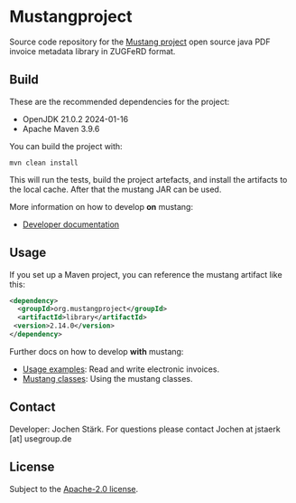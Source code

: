
Mustangproject
=====

Source code repository for the [Mustang project](http://www.mustangproject.org/) open source java PDF invoice metadata library in ZUGFeRD format.

Build
-----

These are the recommended dependencies for the project: 

 - OpenJDK 21.0.2 2024-01-16
 - Apache Maven 3.9.6

You can build the project with: 

```shell
mvn clean install
``` 

This will run the tests, build the project artefacts, and install the artifacts to the local 
cache. After that the mustang JAR can be used.

More information on how to develop **on** mustang: 
 
 - [Developer documentation](https://github.com/ZUGFeRD/mustangproject/blob/master/doc/development_documentation.md)

Usage
-----

If you set up a Maven project, you can reference the mustang artifact like this:

```xml
<dependency>
  <groupId>org.mustangproject</groupId>
  <artifactId>library</artifactId>
 <version>2.14.0</version>
</dependency>
```

Further docs on how to develop **with** mustang: 
 - [Usage examples](https://www.mustangproject.org/use/): Read and write electronic invoices.
 - [Mustang classes](https://www.mustangproject.org/invoice-class/): Using the mustang classes.

Contact
-----

Developer: Jochen Stärk. For questions please contact Jochen at jstaerk [at] usegroup.de 

License
-----

Subject to the [Apache-2.0 license](http://www.apache.org/licenses/LICENSE-2.0.html).
